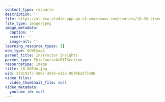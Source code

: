 ```yaml
---
content_type: resource
description: ''
file: https://ol-ocw-studio-app-qa.s3.amazonaws.com/courses/18-06-linear-algebra-spring-2010/343c91fc58073643a15a96f06a5f3a86_18.06Edu.jpg
file_type: image/jpeg
image_metadata:
  caption: ''
  credit: ''
  image-alt: ''
learning_resource_types: []
ocw_type: OCWImage
parent_title: Instructor Insights
parent_type: ThisCourseAtMITSection
resourcetype: Image
title: 18.06Edu.jpg
uid: 343c91fc-5807-3643-a15a-96f06a5f3a86
video_files:
  video_thumbnail_file: null
video_metadata:
  youtube_id: null
---
```

